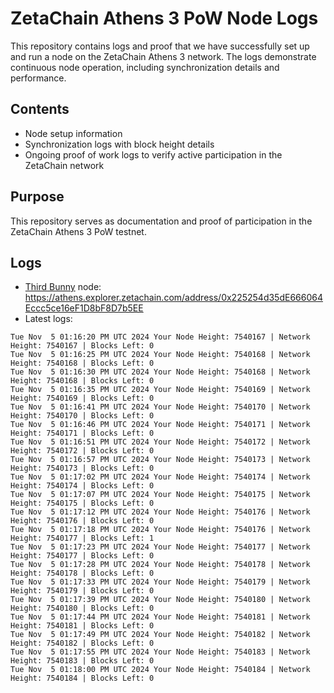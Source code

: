 # ZetaChain Athens 3 PoW Node Logs
This repository contains logs and proof that we have successfully set up and run a node on the ZetaChain Athens 3 network. The logs demonstrate continuous node operation, including synchronization details and performance.

## Contents
- Node setup information
- Synchronization logs with block height details
- Ongoing proof of work logs to verify active participation in the ZetaChain network

## Purpose
This repository serves as documentation and proof of participation in the ZetaChain Athens 3 PoW testnet.

## Logs

- [Third Bunny](https://thirdbunny.xyz/) node: https://athens.explorer.zetachain.com/address/0x225254d35dE666064Eccc5ce16eF1D8bF8D7b5EE
- Latest logs:
```
Tue Nov  5 01:16:20 PM UTC 2024 Your Node Height: 7540167 | Network Height: 7540167 | Blocks Left: 0
Tue Nov  5 01:16:25 PM UTC 2024 Your Node Height: 7540168 | Network Height: 7540168 | Blocks Left: 0
Tue Nov  5 01:16:30 PM UTC 2024 Your Node Height: 7540168 | Network Height: 7540168 | Blocks Left: 0
Tue Nov  5 01:16:35 PM UTC 2024 Your Node Height: 7540169 | Network Height: 7540169 | Blocks Left: 0
Tue Nov  5 01:16:41 PM UTC 2024 Your Node Height: 7540170 | Network Height: 7540170 | Blocks Left: 0
Tue Nov  5 01:16:46 PM UTC 2024 Your Node Height: 7540171 | Network Height: 7540171 | Blocks Left: 0
Tue Nov  5 01:16:51 PM UTC 2024 Your Node Height: 7540172 | Network Height: 7540172 | Blocks Left: 0
Tue Nov  5 01:16:57 PM UTC 2024 Your Node Height: 7540173 | Network Height: 7540173 | Blocks Left: 0
Tue Nov  5 01:17:02 PM UTC 2024 Your Node Height: 7540174 | Network Height: 7540174 | Blocks Left: 0
Tue Nov  5 01:17:07 PM UTC 2024 Your Node Height: 7540175 | Network Height: 7540175 | Blocks Left: 0
Tue Nov  5 01:17:12 PM UTC 2024 Your Node Height: 7540176 | Network Height: 7540176 | Blocks Left: 0
Tue Nov  5 01:17:18 PM UTC 2024 Your Node Height: 7540176 | Network Height: 7540177 | Blocks Left: 1
Tue Nov  5 01:17:23 PM UTC 2024 Your Node Height: 7540177 | Network Height: 7540177 | Blocks Left: 0
Tue Nov  5 01:17:28 PM UTC 2024 Your Node Height: 7540178 | Network Height: 7540178 | Blocks Left: 0
Tue Nov  5 01:17:33 PM UTC 2024 Your Node Height: 7540179 | Network Height: 7540179 | Blocks Left: 0
Tue Nov  5 01:17:39 PM UTC 2024 Your Node Height: 7540180 | Network Height: 7540180 | Blocks Left: 0
Tue Nov  5 01:17:44 PM UTC 2024 Your Node Height: 7540181 | Network Height: 7540181 | Blocks Left: 0
Tue Nov  5 01:17:49 PM UTC 2024 Your Node Height: 7540182 | Network Height: 7540182 | Blocks Left: 0
Tue Nov  5 01:17:55 PM UTC 2024 Your Node Height: 7540183 | Network Height: 7540183 | Blocks Left: 0
Tue Nov  5 01:18:00 PM UTC 2024 Your Node Height: 7540184 | Network Height: 7540184 | Blocks Left: 0
```
